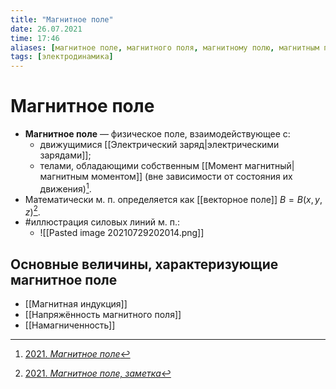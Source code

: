 ```yaml
---
title: "Магнитное поле"
date: 26.07.2021
time: 17:46
aliases: [магнитное поле, магнитного поля, магнитному полю, магнитным полем, магнитном поле]
tags: [электродинамика]
---
```


# Магнитное поле

- **Магнитное поле** — физическое поле, взаимодействующее с:
	- движущимися [[Электрический заряд|электрическими зарядами]];
	- телами, обладающими собственным [[Момент магнитный|магнитным моментом]] (вне зависимости от состояния их движения)[^1].
- Математически м. п. определяется как [[векторное поле]] $B=B(x,y,z)$[^2].
- #иллюстрация силовых линий м. п.:
	- ![[Pasted image 20210729202014.png]]

## Основные величины, характеризующие магнитное поле 

- [[Магнитная индукция]]
- [[Напряжённость магнитного поля]]
- [[Намагниченность]]


[^1]: [2021. *Магнитное поле*](zotero://select/items/1_LHIEK5ST)
[^2]: [2021. *Магнитное поле, заметка*](zotero://select/items/1_SZ596JDG)